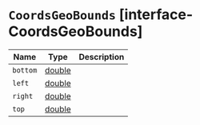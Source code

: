 # `CoordsGeoBounds` [interface-CoordsGeoBounds]

| Name | Type | Description |
| - | - | - |
| `bottom` | [double](./double.md) | &nbsp; |
| `left` | [double](./double.md) | &nbsp; |
| `right` | [double](./double.md) | &nbsp; |
| `top` | [double](./double.md) | &nbsp; |
